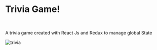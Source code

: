 <h1>Trivia Game!</h1>
<br>

<p>A trivia game created with React Js and Redux to manage global State</p>

![trivia](https://user-images.githubusercontent.com/87531401/150580388-9694720e-4b6f-4084-939c-c8ea840d357d.gif)
